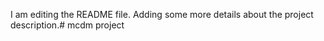 I am editing the README file. Adding some more details about the project description.# mcdm
project
